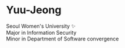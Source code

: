 # Yuu-Jeong 


Seoul Women's University ✨  
Major in Information Security  
Minor in Department of Software convergence  

